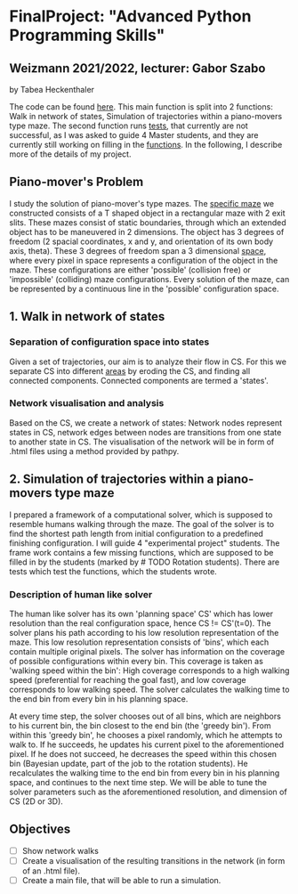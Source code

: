 # FinalProject: "Advanced Python Programming Skills"
## Weizmann 2021/2022, lecturer: Gabor Szabo
by Tabea Heckenthaler

The code can be found [here](https://github.com/TabeaHeckenthaler/AntsShapes/blob/master/final_project_main_Gabor.py).
This main function is split into 2 functions: Walk in network of states, Simulation of trajectories within a piano-movers type maze.
The second function runs 
[tests](https://github.com/TabeaHeckenthaler/AntsShapes/blob/master/PS_Search_Algorithms/Path_Planning_Rotation_students_test.py), 
that currently are not successful, as I was asked to guide 4 Master students, and they are currently still working on filling in the 
[functions](https://github.com/TabeaHeckenthaler/AntsShapes/blob/master/PS_Search_Algorithms/Path_Planning_Rotation_students.py). 
In the following, I describe more of the details of my project. 

## Piano-mover's Problem
I study the solution of piano-mover's type mazes. The [specific maze](https://github.com/TabeaHeckenthaler/FinalProject/blob/main/Graphs/Maze_states.png) 
we constructed consists of a T shaped object in a 
rectangular maze with 2 exit slits. 
These mazes consist of static boundaries, through which an extended object has to be maneuvered in 2 dimensions.
The object has 3 degrees of freedom (2 spacial coordinates, x and y, and orientation of its own body axis, theta).
These 3 degrees of freedom span a 3 dimensional [space](https://github.com/TabeaHeckenthaler/FinalProject/blob/main/Graphs/Large_human_SPT_states.png), 
where every pixel in space represents a configuration of the 
object in the maze. These configurations are either 'possible' (collision free) or 'impossible' (colliding) maze 
configurations. 
Every solution of the maze, can be represented by a continuous line in the 'possible' configuration space. 

## 1. Walk in network of states
### Separation of configuration space into states
Given a set of trajectories, our aim is to analyze their flow in CS. 
For this we separate CS into different [areas](https://github.com/TabeaHeckenthaler/FinalProject/blob/main/Graphs/Large_human_SPT_transitions.png) 
by eroding the CS, and finding all connected components. Connected components are termed a 'states'.

### Network visualisation and analysis 
Based on the CS, we create a network of states: Network nodes represent states in CS, 
network edges between nodes are transitions from one state to another state in CS. 
The visualisation of the network will be in form of .html files using a method provided by pathpy.

## 2. Simulation of trajectories within a piano-movers type maze
I prepared a framework of a computational solver, which is supposed to resemble humans walking through the maze. 
The goal of the solver is to find the shortest path length from initial configuration to a predefined finishing 
configuration.
I will guide 4 "experimental project" students. The frame work contains a few missing functions, which are supposed to 
be filled in by the students (marked by # TODO Rotation students).
There are tests which test the functions, which the students wrote.

### Description of human like solver
The human like solver has its own 'planning space' CS' which has lower resolution than the real configuration space, 
hence CS != CS'(t=0). 
The solver plans his path according to his low resolution representation of the maze. This low resolution representation
consists of 'bins', which each contain multiple original pixels. The solver has information on the coverage of 
possible configurations within every bin. This coverage is taken as 'walking speed within the bin': High coverage 
corresponds to a high walking speed (preferential for reaching the goal fast), and low coverage corresponds to low walking speed.
The solver calculates the walking time to the end bin from every bin in his planning space. 

At every time step, the solver chooses out of all bins, which are neighbors to his current bin, the bin closest to the end bin 
(the 'greedy bin'). 
From within this 'greedy bin', he chooses a pixel randomly, which he attempts to walk to. 
If he succeeds, he updates his current pixel to the aforementioned pixel.
If he does not succeed, he decreases the speed within this chosen bin (Bayesian update, part of the job to the rotation 
students). He recalculates the walking time to the end bin from every bin in his planning 
space, and continues to the next time step. 
We will be able to tune the solver parameters such as the aforementioned resolution, and dimension of CS (2D or 3D).

## Objectives
-[ ] Show network walks
-[ ] Create a visualisation of the resulting transitions in the network (in form of an .html file). 
-[ ] Create a main file, that will be able to run a simulation.
